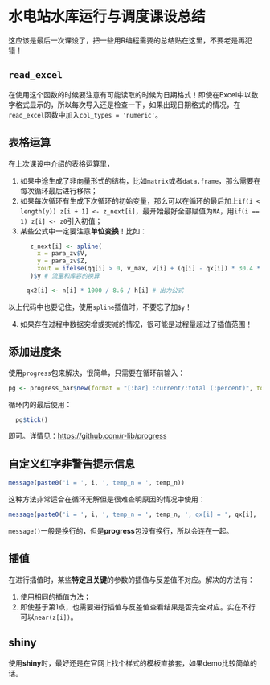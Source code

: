 # 水电站水库运行与调度课设总结


这应该是最后一次课设了，把一些用R编程需要的总结贴在这里，不要老是再犯错！

<!--more-->

## `read_excel`

在使用这个函数的时候要注意有可能读取的时候为日期格式！即使在Excel中以数字格式显示的，所以每次导入还是检查一下，如果出现日期格式的情况，在`read_excel`函数中加入`col_types = 'numeric'`。

## 表格运算

在[上次课设中介绍的表格运算](https://hoas.xyz/post/summary-of-course-design/)里，

1. 如果中途生成了非向量形式的结构，比如`matrix`或者`data.frame`，那么需要在每次循环最后进行移除；
2. 如果每次循环有生成下次循环的初始变量，那么可以在循环的最后加上`if(i < length(y)) z[i + 1] <- z_next[i]`，最开始最好全部赋值为`NA`，用`if(i == 1) z[i] <- z0`引入初值；
3. 某些公式中一定要注意**单位变换**！比如：

```r
      z_next[i] <- spline(
        x = para_zv$V,
        y = para_zv$Z,
        xout = ifelse(qq[i] > 0, v_max, v[i] + (q[i] - qx[i]) * 30.4 * 24 * 60 * 60 / 100000000)
      )$y # 流量和库容的换算

	 qx2[i] <- n[i] * 1000 / 8.6 / h[i] # 出力公式
```

以上代码中也要记住，使用`spline`插值时，不要忘了加`$y`！

4. 如果存在过程中数据突增或突减的情况，很可能是过程量超过了插值范围！

## 添加进度条

使用`progress`包来解决，很简单，只需要在循环前输入：

```r
pg <- progress_bar$new(format = "[:bar] :current/:total (:percent)", total = length(y))
```

循环内的最后使用：

```r
  pg$tick()
```

即可。详情见：https://github.com/r-lib/progress

## 自定义红字非警告提示信息

```r
message(paste0('i = ', i, ', temp_n = ', temp_n))
```

这种方法非常适合在循环无解但是很难查明原因的情况中使用：

```r
message(paste0('i = ', i, ', temp_n = ', temp_n, ', qx[i] = ', qx[i], ', qx2[i] = ', qx2[i]))
```

`message()`一般是换行的，但是**progress**包没有换行，所以会连在一起。

## 插值

在进行插值时，某些**特定且关键**的参数的插值与反差值不对应。解决的方法有：

1. 使用相同的插值方法；
2. 即使基于第1点，也需要进行插值与反差值查看结果是否完全对应。实在不行可以`near(z[i])`。

## shiny

使用**shiny**时，最好还是在官网上找个样式的模板直接套，如果demo比较简单的话。
